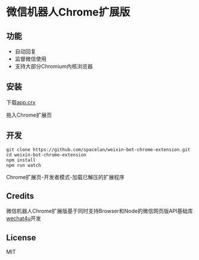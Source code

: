# 微信机器人Chrome扩展版

## 功能

* 自动回复
* 监督微信使用
* 支持大部分Chromium内核浏览器

## 安装

下载[app.crx](https://raw.githubusercontent.com/spacelan/weixin-bot-chrome-extension/master/app.crx)

拖入Chrome扩展页

## 开发

```shell
git clone https://github.com/spacelan/weixin-bot-chrome-extension.git
cd weixin-bot-chrome-extension
npm install
npm run watch
```

Chrome扩展页-开发者模式-加载已解压的扩展程序

## Credits

微信机器人Chrome扩展版基于同时支持Browser和Node的微信网页版API基础库[wechat4u](https://github.com/nodeWechat/wechat4u)开发

## License

MIT

